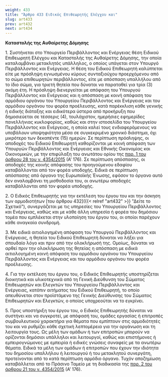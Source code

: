 ```yaml
---
weight: 433
title: "Άρθρο 433 Ειδικός Επιθεωρητής Ελέγχου και"
slug: art433
prev: art432
next: art434
---
```


**Καταστολής της Αυθαίρετης Δόμησης**

1\. Συστήνεται στο Υπουργείο Περιβάλλοντος και Ενέργειας θέση Ειδικού Επιθεωρητή Ελέγχου και Καταστολής της Αυθαίρετης Δόμησης, την οποία καταλαμβάνει μετακλητός υπάλληλος, ο οποίος υπάγεται στον Υπουργό Περιβάλλοντος και Ενέργειας. Η θέση του Ειδικού Επιθεωρητή καλύπτεται είτε με πρόσληψη εγνωσμένου κύρους συνταξιούχου προερχόμενου από το σώμα επιθεωρητών περιβάλλοντος, είτε με απόσπαση υπαλλήλου από το ίδιο σώμα, για τριετή θητεία που δύναται να παραταθεί για τρία (3) ακόμη έτη. Η πρόσληψη διενεργείται με απόφαση του Υπουργού Περιβάλλοντος και Ενέργειας και η απόσπαση με κοινή απόφαση του αρμόδιου οργάνου του Υπουργείου Περιβάλλοντος και Ενέργειας και του αρμόδιου οργάνου του φορέα προέλευσης, κατά παρέκκλιση κάθε γενικής ή ειδικής διάταξης και ειδικότερα ύστερα από προκήρυξη που δημοσιεύεται σε τέσσερις (4), τουλάχιστον, ημερήσιες εφημερίδες πανελλήνιας κυκλοφορίας, καθώς και στην ιστοσελίδα του Υπουργείου Περιβάλλοντος και Ενέργειας, η οποία καλεί τους ενδιαφερόμενους να υποβάλουν υποψηφιότητα μέσα σε συγκεκριμένο χρονικό διάστημα, όχι μικρότερο των δεκαπέντε (15) ημερών. Σε περίπτωση πρόσληψης, οι αποδοχές του Ειδικού Επιθεωρητή καθορίζονται με κοινή απόφαση των Υπουργών Περιβάλλοντος και Ενέργειας και Εθνικής Οικονομίας και Οικονομικών, με την επιφύλαξη του ανωτάτου ορίου της <a href="https://ia37rg02wpsa01.blob.core.windows.net/fek/01/2015/20150100176.pdf" title="Δείτε το Σχετικό">παρ. 1 του άρθρου 28 του ν. 4354/2015</a> (Α’ 176). Σε περίπτωση απόσπασης, οι αποδοχές της κοινής απόφασης του προηγούμενου εδαφίου καταβάλλονται από τον φορέα υποδοχής. Ειδικά σε περίπτωση απόσπασης από όργανο της Ευρωπαϊκής Ένωσης, εφόσον το όργανο αυτό δεν αναλαμβάνει τη μισθοδοσία του, οι ανωτέρω αποδοχές καταβάλλονται από τον φορέα υποδοχής.

2\. Ο Ειδικός Επιθεωρητής για την εκτέλεση του έργου του και την άσκηση των αρμοδιοτήτων [του άρθρου 432]({{< relref "art432" >}} "Δείτε το Σχετικό"), συνεργάζεται με τις υπηρεσίες του Υπουργείου Περιβάλλοντος και Ενέργειας, καθώς και με κάθε άλλη υπηρεσία ή φορέα του δημόσιου τομέα που εμπλέκεται στην υλοποίηση του έργου του, οι οποίοι παρέχουν κάθε αναγκαία συνδρομή.

3\. Με ειδικά αιτιολογημένη απόφαση του Υπουργού Περιβάλλοντος και Ενέργειας, η θητεία του Ειδικού Επιθεωρητή δύναται να λήξει για σπουδαίο λόγο και πριν από την ολοκλήρωσή της. Ομοίως, δύναται να αρθεί πριν την ολοκλήρωση της θητείας η απόσπαση με ειδικά αιτιολογημένη κοινή απόφαση του αρμόδιου οργάνου του Υπουργείου Περιβάλλοντος και Ενέργειας και του αρμόδιου οργάνου του φορέα προέλευσης.

4\. Για την εκτέλεση του έργου του, ο Ειδικός Επιθεωρητής υποστηρίζεται διοικητικά και υλικοτεχνικά από τη Γενική Διεύθυνση του Σώματος Επιθεωρητών και Ελεγκτών του Υπουργείου Περιβάλλοντος και Ενέργειας, κατόπιν αιτήματος του Ειδικού Επιθεωρητή, το οποίο απευθύνεται στον προϊστάμενο της Γενικής Διεύθυνσης του Σώματος Επιθεωρητών και Ελεγκτών, ο οποίος υποχρεούται να το εγκρίνει.

5\. Προς υποστήριξη του έργου του, ο Ειδικός Επιθεωρητής δύναται να συστήνει και να συγκροτεί, με απόφασή του, ομάδες εργασίας ή επιτροπές συμβουλευτικού χαρακτήρα για θέματα που εμπίπτουν στις αρμοδιότητές του και να ρυθμίζει κάθε σχετική λεπτομέρεια για την οργάνωση και τη λειτουργία τους. Ως μέλη των ομάδων ή των επιτροπών μπορούν να ορίζονται δημόσιοι υπάλληλοι και λειτουργοί, καθώς και επιστήμονες ή εμπειρογνώμονες με εμπειρία ή ειδικές γνώσεις συναφείς με τα ανωτέρω θέματα. Ειδικά τα μέλη των ομάδων ή επιτροπών που έχουν την ιδιότητα του δημοσίου υπαλλήλου ή λειτουργού ή του μετακλητού συνεργάτη, προτείνονται από το κατά περίπτωση αρμόδιο όργανο. Τυχόν αποζημίωση καταβάλλεται από το Πράσινο Ταμείο με τη διαδικασία της <a href="https://ia37rg02wpsa01.blob.core.windows.net/fek/01/2015/20150100176.pdf" title="Δείτε το Σχετικό">παρ. 2 του άρθρου 21 του ν. 4354/2015</a> (Α’ 176).


